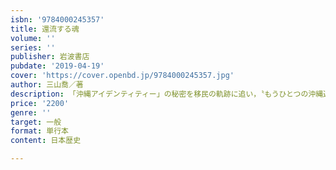 ```yaml
---
isbn: '9784000245357'
title: 還流する魂
volume: ''
series: ''
publisher: 岩波書店
pubdate: '2019-04-19'
cover: 'https://cover.openbd.jp/9784000245357.jpg'
author: 三山喬／著
description: 「沖縄アイデンティティー」の秘密を移民の軌跡に追い，〝もうひとつの沖縄近現代史〟を描き出す十篇の物語
price: '2200'
genre: ''
target: 一般
format: 単行本
content: 日本歴史

---
```

